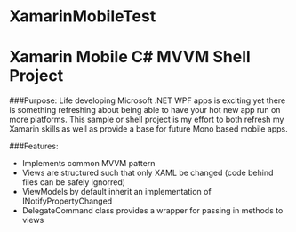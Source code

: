 # XamarinMobileTest
Xamarin Mobile C# MVVM Shell Project
=========

###Purpose:
Life developing Microsoft .NET WPF apps is exciting yet there is something refreshing about being able to have your hot new app run on more platforms. This sample or shell project is my effort to both refresh my Xamarin skills as well as provide a base for future Mono based mobile apps. 

###Features:
- Implements common MVVM pattern
- Views are structured such that only XAML be changed (code behind files can be safely ignorred)
- ViewModels by default inherit an implementation of INotifyPropertyChanged
- DelegateCommand class provides a wrapper for passing in methods to views

